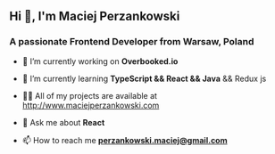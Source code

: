 <h2 >Hi 👋, I'm Maciej Perzankowski</h2>
<h3 >A passionate Frontend Developer from Warsaw, Poland</h3>

 - 🔭 I’m currently working on **Overbooked.io**

 - 🌱 I’m currently learning **TypeScript && React && Java** && Redux js

 - 👨‍💻 All of my projects are available at http://www.maciejperzankowski.com

 - 💬 Ask me about **React**

 - 📫 How to reach me **perzankowski.maciej@gmail.com**





